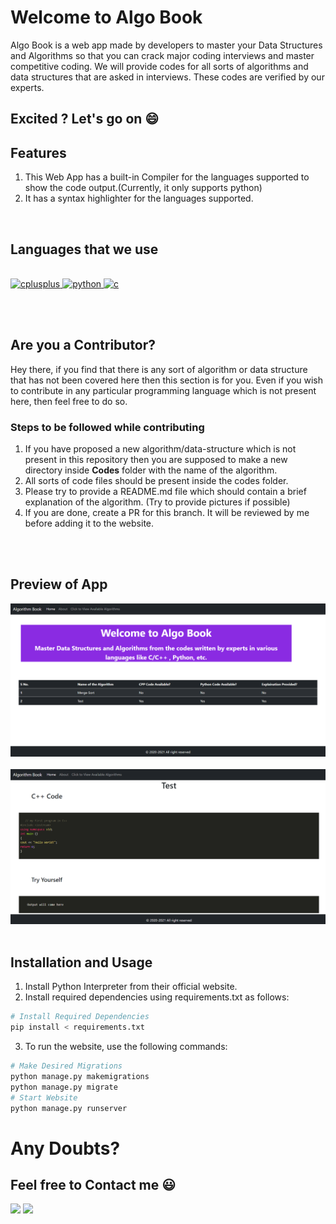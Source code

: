 # Welcome to Algo Book

Algo Book is a web app made by developers to master your Data Structures and Algorithms so that you can crack major coding interviews and master competitive coding. We will provide codes for all sorts of algorithms and data structures that are asked in interviews. These codes are verified by our experts.

## Excited ? Let's go on  :smile:


## Features

1. This Web App has a built-in Compiler for the languages supported to show the code output.(Currently, it only supports python)
2. It has a syntax highlighter for the languages supported.


<br>

## Languages that we use

<br>
</a> <a href="https://www.w3schools.com/cpp/" target="_blank"> <img src="https://devicons.github.io/devicon/devicon.git/icons/cplusplus/cplusplus-original.svg" alt="cplusplus" width="40" height="40"/> </a> </a> <a href="https://www.python.org" target="_blank"> <img src="https://devicons.github.io/devicon/devicon.git/icons/python/python-original.svg" alt="python" width="40" height="40"/> </a> <a href="https://www.cprogramming.com/" target="_blank"> <img src="https://devicons.github.io/devicon/devicon.git/icons/c/c-original.svg" alt="c" width="40" height="40"/> </a>

<br><br>

## Are you a Contributor?

Hey there, if you find that there is any sort of algorithm or data structure that has not been covered here then this section is for you. Even if you wish to contribute in any particular programming language which is not present here, then feel free to do so.

### Steps to be followed while contributing

1. If you have proposed a new algorithm/data-structure which is not present in this repository then you are supposed to make a new directory inside <strong>Codes</strong> folder with the name of the algorithm.
2. All sorts of code files should be present inside the codes folder. 
3. Please try to provide a README.md file which should contain a brief explanation of the algorithm. (Try to provide pictures if possible)
4. If you are done, create a PR for this branch. It will be reviewed by me before adding it to the website.

<br><br>

## Preview of App

<img src="1.PNG">
<br><br>

<img src="2.PNG">
<br><br>

## Installation and Usage

1. Install Python Interpreter from their official website.
2. Install required dependencies using requirements.txt as follows:


~~~bash
# Install Required Dependencies
pip install < requirements.txt
~~~
3. To run the website, use the following commands:
~~~bash
# Make Desired Migrations
python manage.py makemigrations
python manage.py migrate
# Start Website 
python manage.py runserver
~~~

# Any Doubts?

## Feel free to Contact me :smiley:

![](http://ForTheBadge.com/images/badges/built-by-developers.svg)    ![](http://ForTheBadge.com/images/badges/built-with-love.svg)
